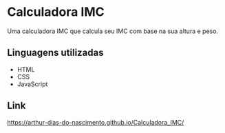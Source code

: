 # Calculadora IMC
Uma calculadora IMC que calcula seu IMC com base na sua altura e peso.

## Linguagens utilizadas

<ul>
 <li>HTML</li>
 <li>CSS</li>
 <li>JavaScript</li>
</ul>

## Link
https://arthur-dias-do-nascimento.github.io/Calculadora_IMC/
